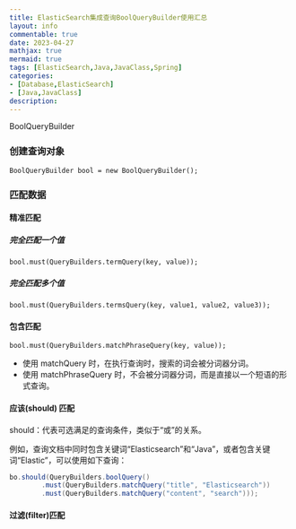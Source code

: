 ```yaml
---
title: ElasticSearch集成查询BoolQueryBuilder使用汇总
layout: info
commentable: true
date: 2023-04-27
mathjax: true
mermaid: true
tags: [ElasticSearch,Java,JavaClass,Spring]
categories: 
- [Database,ElasticSearch]
- [Java,JavaClass]
description: 
---
```


BoolQueryBuilder 

<!--more-->

### 创建查询对象

```
BoolQueryBuilder bool = new BoolQueryBuilder();
```

### 匹配数据

#### 精准匹配

##### 完全匹配一个值

```
bool.must(QueryBuilders.termQuery(key, value));
```

##### 完全匹配多个值

```
bool.must(QueryBuilders.termsQuery(key, value1, value2, value3));
```

#### 包含匹配

```
bool.must(QueryBuilders.matchPhraseQuery(key, value));
```

- 使用 matchQuery 时，在执行查询时，搜索的词会被分词器分词。
- 使用 matchPhraseQuery 时，不会被分词器分词，而是直接以一个短语的形式查询。

#### 应该(should) 匹配

should：代表可选满足的查询条件，类似于“或”的关系。

例如，查询文档中同时包含关键词“Elasticsearch”和“Java”，或者包含关键词“Elastic”，可以使用如下查询：

```java
bo.should(QueryBuilders.boolQuery()
        .must(QueryBuilders.matchQuery("title", "Elasticsearch"))
        .must(QueryBuilders.matchQuery("content", "search")));
```

#### 过滤(filter)匹配

